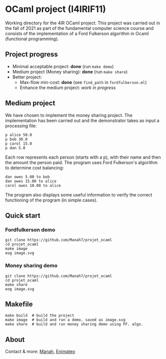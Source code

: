 # OCaml project (I4IRIF11)
Working directory for the 4IR OCaml project. This project was carried out in the fall of 2021 as part of the fundamental computer science course and consists of the implementation of a Ford Fulkerson algorithm in Ocaml (functional programming).  

## Project progress 
* Minimal acceptable project: **done** (run `make demo`)
* Medium project (Money sharing): **done** (run `make share`)
* Better project: 
  * Max-flow min-cost: **done** (see `find_path` in `fordfulkerson.ml`)
  * Enhance the medium project: *work in progress*

## Medium project
We have chosen to implement the money sharing project. The implementation has been carried out and the demonstrator takes as input a processing file: 
```
p alice 50.0
p bob 30.0
p carol 15.0
p dan 5.0
```
Each row represents each person (starts with a p), with their name and then the amount the person paid. The program uses Ford Fulkerson's algorithm to determine cost balancing: 
```
dan owes 5.00 to bob
dan owes 15.00 to alice
carol owes 10.00 to alice
```
The program also displays some useful information to verify the correct functioning of the program (in simple cases). 

## Quick start
### Fordfulkerson demo
```
git clone https://github.com/Manah7/projet_ocaml
cd projet_ocaml
make image
eog image.svg
```

### Money sharing demo
```
git clone https://github.com/Manah7/projet_ocaml
cd projet_ocaml
make share
eog image.svg
```

## Makefile
```
make build  # build the project
make image  # build and run a demo, saved as image.svg
make share  # build and run money sharing demo using FF. algo.
```

## About
Contact & more: [Manah](https://manah.fr), [Enjmateo](https://github.com/Enjmateo)
